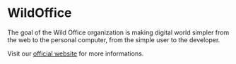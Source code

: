 # WildOffice

The goal of the Wild Office organization is making digital world simpler from the web to the personal computer, from the simple user to the developer.

Visit our [official website](https://WildOffice.github.io) for more informations.
